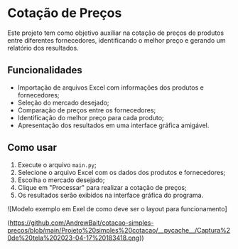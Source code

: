 # Cotação de Preços

Este projeto tem como objetivo auxiliar na cotação de preços de produtos entre diferentes fornecedores, identificando o melhor preço e gerando um relatório dos resultados.

## Funcionalidades

- Importação de arquivos Excel com informações dos produtos e fornecedores;
- Seleção do mercado desejado;
- Comparação de preços entre os fornecedores;
- Identificação do melhor preço para cada produto;
- Apresentação dos resultados em uma interface gráfica amigável.

## Como usar

1. Execute o arquivo `main.py`;
2. Selecione o arquivo Excel com os dados dos produtos e fornecedores;
3. Escolha o mercado desejado;
4. Clique em "Processar" para realizar a cotação de preços;
5. Os resultados serão exibidos na interface gráfica do programa.

![Modelo exemplo em Exel de como deve ser o layout para funcionamento]

(https://github.com/AndrewBait/cotacao-simples-precos/blob/main/Projeto%20simples%20cotacao/__pycache__/Captura%20de%20tela%202023-04-17%20183418.png))



